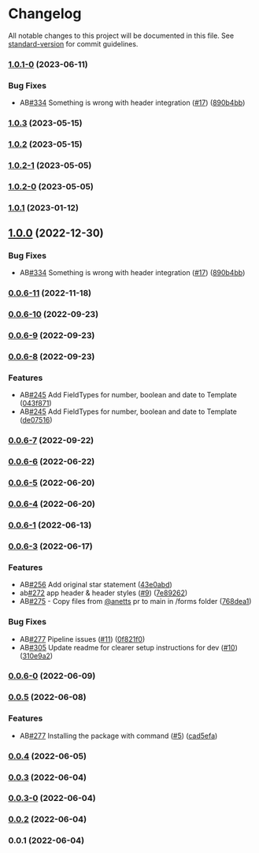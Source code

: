 # Changelog

All notable changes to this project will be documented in this file. See [standard-version](https://github.com/conventional-changelog/standard-version) for commit guidelines.


### [1.0.1-0](https://github.com/starwit/react-starwit/compare/0.0.6-11...1.0.1-0) (2023-06-11)


### Bug Fixes

* AB[#334](https://github.com/starwit/react-starwit/issues/334) Something is wrong with header integration ([#17](https://github.com/starwit/react-starwit/issues/17)) ([890b4bb](https://github.com/starwit/react-starwit/commit/890b4bb5d363485bf3cd488218dfdb8a685ebfaa))

### [1.0.3](https://github.com/starwit/react-starwit/compare/1.0.2...1.0.3) (2023-05-15)

### [1.0.2](https://github.com/starwit/react-starwit/compare/1.0.2-1...1.0.2) (2023-05-15)

### [1.0.2-1](https://github.com/starwit/react-starwit/compare/1.0.2-0...1.0.2-1) (2023-05-05)

### [1.0.2-0](https://github.com/starwit/react-starwit/compare/1.0.1...1.0.2-0) (2023-05-05)

### [1.0.1](https://github.com/starwit/react-starwit/compare/1.0.0...1.0.1) (2023-01-12)


## [1.0.0](https://github.com/starwit/react-starwit/compare/0.0.6-11...1.0.0) (2022-12-30)


### Bug Fixes

* AB[#334](https://github.com/starwit/react-starwit/issues/334) Something is wrong with header integration ([#17](https://github.com/starwit/react-starwit/issues/17)) ([890b4bb](https://github.com/starwit/react-starwit/commit/890b4bb5d363485bf3cd488218dfdb8a685ebfaa))

### [0.0.6-11](https://github.com/starwit/react-starwit/compare/0.0.6-7...0.0.6-11) (2022-11-18)

### [0.0.6-10](https://github.com/starwit/react-starwit/compare/0.0.6-9...0.0.6-10) (2022-09-23)

### [0.0.6-9](https://github.com/starwit/react-starwit/compare/0.0.6-8...0.0.6-9) (2022-09-23)

### [0.0.6-8](https://github.com/starwit/react-starwit/compare/0.0.6-6...0.0.6-8) (2022-09-23)


### Features

* AB[#245](https://github.com/starwit/react-starwit/issues/245) Add FieldTypes for number, boolean and date to Template ([043f871](https://github.com/starwit/react-starwit/commit/043f87188098759f2dc624adbf332311a7baa30d))
* AB[#245](https://github.com/starwit/react-starwit/issues/245) Add FieldTypes for number, boolean and date to Template ([de07516](https://github.com/starwit/react-starwit/commit/de075162e76ada8abfe34fe7ad8cf94c27496b0d))

### [0.0.6-7](https://github.com/starwit/react-starwit/compare/0.0.6-6...0.0.6-7) (2022-09-22)


### [0.0.6-6](https://github.com/starwit/react-starwit/compare/0.0.6-5...0.0.6-6) (2022-06-22)

### [0.0.6-5](https://github.com/starwit/react-starwit/compare/0.0.6-4...0.0.6-5) (2022-06-20)

### [0.0.6-4](https://github.com/starwit/react-starwit/compare/0.0.6-3...0.0.6-4) (2022-06-20)

### [0.0.6-1](https://github.com/starwit/react-starwit/compare/0.0.6-0...0.0.6-1) (2022-06-13)

### [0.0.6-3](https://github.com/starwit/react-starwit/compare/0.0.6-0...0.0.6-3) (2022-06-17)

### Features

* AB[#256](https://github.com/starwit/react-starwit/issues/256) Add original star statement ([43e0abd](https://github.com/starwit/react-starwit/commit/43e0abd551c726d71c99cb4c4b96c53b71a948b1))
* ab[#272](https://github.com/starwit/react-starwit/issues/272) app header & header styles ([#9](https://github.com/starwit/react-starwit/issues/9)) ([7e89262](https://github.com/starwit/react-starwit/commit/7e892623449f70c51490a816c65d5db4e67f9471))
* AB[#275](https://github.com/starwit/react-starwit/issues/275) - Copy files from [@anetts](https://github.com/anetts) pr to main in /forms folder ([768dea1](https://github.com/starwit/react-starwit/commit/768dea1970e078e784be969102d72820dc1555b2))


### Bug Fixes

* AB[#277](https://github.com/starwit/react-starwit/issues/277) Pipeline issues ([#11](https://github.com/starwit/react-starwit/issues/11)) ([0f821f0](https://github.com/starwit/react-starwit/commit/0f821f065eebb1cb44a373de3665f3c4a7a2ba37))
* AB[#305](https://github.com/starwit/react-starwit/issues/305) Update readme for clearer setup instructions for dev ([#10](https://github.com/starwit/react-starwit/issues/10)) ([310e9a2](https://github.com/starwit/react-starwit/commit/310e9a268c4d2a5b070a865f31942fe86a96afdf))

### [0.0.6-0](https://github.com/starwit/react-starwit/compare/0.0.5...0.0.6-0) (2022-06-09)

### [0.0.5](https://github.com/starwit/react-starwit/compare/0.0.4...0.0.5) (2022-06-08)


### Features

* AB[#277](https://github.com/starwit/react-starwit/issues/277) Installing the package with command ([#5](https://github.com/starwit/react-starwit/issues/5)) ([cad5efa](https://github.com/starwit/react-starwit/commit/cad5efab68d210b1849ea4b16faf2be3e979897a))

### [0.0.4](https://github.com/starwit/react-starwit/compare/0.0.3...0.0.4) (2022-06-05)

### [0.0.3](https://github.com/starwit/react-starwit/compare/v0.0.3-0...v0.0.3) (2022-06-04)

### [0.0.3-0](https://github.com/starwit/react-starwit/compare/v0.0.2...v0.0.3-0) (2022-06-04)

### [0.0.2](https://github.com/starwit/react-starwit/compare/v0.0.1...v0.0.2) (2022-06-04)

### 0.0.1 (2022-06-04)
